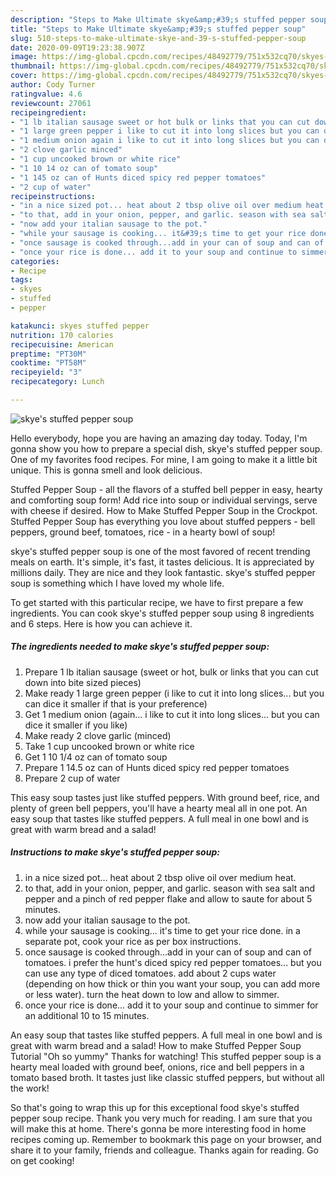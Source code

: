 ```yaml
---
description: "Steps to Make Ultimate skye&amp;#39;s stuffed pepper soup"
title: "Steps to Make Ultimate skye&amp;#39;s stuffed pepper soup"
slug: 510-steps-to-make-ultimate-skye-and-39-s-stuffed-pepper-soup
date: 2020-09-09T19:23:38.907Z
image: https://img-global.cpcdn.com/recipes/48492779/751x532cq70/skyes-stuffed-pepper-soup-recipe-main-photo.jpg
thumbnail: https://img-global.cpcdn.com/recipes/48492779/751x532cq70/skyes-stuffed-pepper-soup-recipe-main-photo.jpg
cover: https://img-global.cpcdn.com/recipes/48492779/751x532cq70/skyes-stuffed-pepper-soup-recipe-main-photo.jpg
author: Cody Turner
ratingvalue: 4.6
reviewcount: 27061
recipeingredient:
- "1 lb italian sausage sweet or hot bulk or links that you can cut down into bite sized pieces"
- "1 large green pepper i like to cut it into long slices but you can dice it smaller if that is your preference"
- "1 medium onion again i like to cut it into long slices but you can dice it smaller if you like"
- "2 clove garlic minced"
- "1 cup uncooked brown or white rice"
- "1 10 14 oz can of tomato soup"
- "1 145 oz can of Hunts diced spicy red pepper tomatoes"
- "2 cup of water"
recipeinstructions:
- "in a nice sized pot... heat about 2 tbsp olive oil over medium heat."
- "to that, add in your onion, pepper, and garlic. season with sea salt and pepper and a pinch of red pepper flake and allow to saute for about 5 minutes."
- "now add your italian sausage to the pot."
- "while your sausage is cooking... it&#39;s time to get your rice done. in a separate pot, cook your rice as per box instructions."
- "once sausage is cooked through...add in your can of soup and can of tomatoes. i prefer the hunt&#39;s diced spicy red pepper tomatoes... but you can use any type of diced tomatoes. add about 2 cups water (depending on how thick or thin you want your soup, you can add more or less water). turn the heat down to low and allow to simmer."
- "once your rice is done... add it to your soup and continue to simmer for an additional 10 to 15 minutes."
categories:
- Recipe
tags:
- skyes
- stuffed
- pepper

katakunci: skyes stuffed pepper 
nutrition: 170 calories
recipecuisine: American
preptime: "PT30M"
cooktime: "PT58M"
recipeyield: "3"
recipecategory: Lunch

---
```



![skye&#39;s stuffed pepper soup](https://img-global.cpcdn.com/recipes/48492779/751x532cq70/skyes-stuffed-pepper-soup-recipe-main-photo.jpg)

Hello everybody, hope you are having an amazing day today. Today, I'm gonna show you how to prepare a special dish, skye&#39;s stuffed pepper soup. One of my favorites food recipes. For mine, I am going to make it a little bit unique. This is gonna smell and look delicious.

Stuffed Pepper Soup - all the flavors of a stuffed bell pepper in easy, hearty and comforting soup form! Add rice into soup or individual servings, serve with cheese if desired. How to Make Stuffed Pepper Soup in the Crockpot. Stuffed Pepper Soup has everything you love about stuffed peppers - bell peppers, ground beef, tomatoes, rice - in a hearty bowl of soup!

skye&#39;s stuffed pepper soup is one of the most favored of recent trending meals on earth. It's simple, it's fast, it tastes delicious. It is appreciated by millions daily. They are nice and they look fantastic. skye&#39;s stuffed pepper soup is something which I have loved my whole life.


To get started with this particular recipe, we have to first prepare a few ingredients. You can cook skye&#39;s stuffed pepper soup using 8 ingredients and 6 steps. Here is how you can achieve it.

<!--inarticleads1-->

##### The ingredients needed to make skye&#39;s stuffed pepper soup:

1. Prepare 1 lb italian sausage (sweet or hot, bulk or links that you can cut down into bite sized pieces)
1. Make ready 1 large green pepper (i like to cut it into long slices... but you can dice it smaller if that is your preference)
1. Get 1 medium onion (again... i like to cut it into long slices... but you can dice it smaller if you like)
1. Make ready 2 clove garlic (minced)
1. Take 1 cup uncooked brown or white rice
1. Get 1 10 1/4 oz can of tomato soup
1. Prepare 1 14.5 oz can of Hunts diced spicy red pepper tomatoes
1. Prepare 2 cup of water


This easy soup tastes just like stuffed peppers. With ground beef, rice, and plenty of green bell peppers, you&#39;ll have a hearty meal all in one pot. An easy soup that tastes like stuffed peppers. A full meal in one bowl and is great with warm bread and a salad! 

<!--inarticleads2-->

##### Instructions to make skye&#39;s stuffed pepper soup:

1. in a nice sized pot... heat about 2 tbsp olive oil over medium heat.
1. to that, add in your onion, pepper, and garlic. season with sea salt and pepper and a pinch of red pepper flake and allow to saute for about 5 minutes.
1. now add your italian sausage to the pot.
1. while your sausage is cooking... it&#39;s time to get your rice done. in a separate pot, cook your rice as per box instructions.
1. once sausage is cooked through...add in your can of soup and can of tomatoes. i prefer the hunt&#39;s diced spicy red pepper tomatoes... but you can use any type of diced tomatoes. add about 2 cups water (depending on how thick or thin you want your soup, you can add more or less water). turn the heat down to low and allow to simmer.
1. once your rice is done... add it to your soup and continue to simmer for an additional 10 to 15 minutes.


An easy soup that tastes like stuffed peppers. A full meal in one bowl and is great with warm bread and a salad! How to make Stuffed Pepper Soup Tutorial &#34;Oh so yummy&#34; Thanks for watching! This stuffed pepper soup is a hearty meal loaded with ground beef, onions, rice and bell peppers in a tomato based broth. It tastes just like classic stuffed peppers, but without all the work! 

So that's going to wrap this up for this exceptional food skye&#39;s stuffed pepper soup recipe. Thank you very much for reading. I am sure that you will make this at home. There's gonna be more interesting food in home recipes coming up. Remember to bookmark this page on your browser, and share it to your family, friends and colleague. Thanks again for reading. Go on get cooking!
